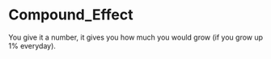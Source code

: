 # Compound_Effect
 You give it a number, it gives you how much you would grow (if you grow up 1% everyday).
